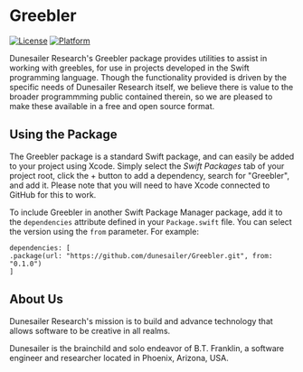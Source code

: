 Greebler
========

[![License](https://img.shields.io/badge/License-MIT-blue.svg)](https://github.com/dunesailer/Aesthete/blob/master/LICENSE)
[![Platform](https://img.shields.io/badge/in-swift5.3-orange.svg)](https://github.com/apple/swift)

Dunesailer Research's Greebler package provides utilities to assist in working with greebles, for use in projects developed in the Swift programming language. Though the functionality provided is driven by the specific needs of Dunesailer Research itself, we believe there is value to the broader programmming public contained therein, so we are pleased to make these available in a free and open source format.


## Using the Package

The Greebler package is a standard Swift package, and can easily be added to your project using Xcode. Simply select the *Swift Packages* tab of your project root, click the + button to add a dependency, search for "Greebler", and add it. Please note that you will need to have Xcode connected to GitHub for this to work.

To include Greebler in another Swift Package Manager package, add it to the `dependencies` attribute defined in your `Package.swift` file. You can select the version using the `from` parameter. For example:
```
dependencies: [
.package(url: "https://github.com/dunesailer/Greebler.git", from: "0.1.0")
]
```


## About Us

Dunesailer Research's mission is to build and advance technology that allows software to be creative in all realms.

Dunesailer is the brainchild and solo endeavor of B.T. Franklin, a software engineer and researcher located in Phoenix, Arizona, USA.
